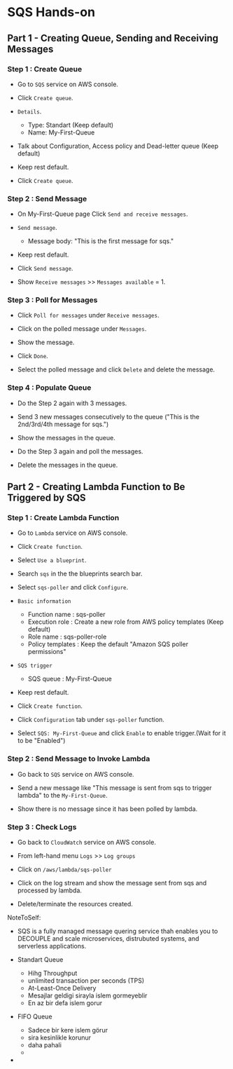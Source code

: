 # SQS Hands-on

## Part 1 - Creating Queue, Sending and Receiving Messages

### Step 1 : Create Queue

- Go to `SQS` service on AWS console.

- Click `Create queue`.

- `Details`.
    - Type: Standart (Keep default)
    - Name: My-First-Queue

- Talk about Configuration, Access policy and Dead-letter queue (Keep default)

- Keep rest default.

- Click `Create queue`.

### Step 2 : Send Message

- On My-First-Queue page Click `Send and receive messages`.

- `Send message`.
    - Message body: "This is the first message for sqs."

- Keep rest default.

- Click `Send message`.

- Show `Receive messages` >> `Messages available` = 1.

### Step 3 : Poll for Messages

- Click `Poll for messages` under `Receive messages`.

- Click on the polled message under `Messages`.

- Show the message.

- Click `Done`.

- Select the polled message and click `Delete` and delete the message.


### Step 4 : Populate Queue

- Do the Step 2 again with 3 messages.

- Send 3 new messages consecutively to the queue ("This is the 2nd/3rd/4th message for sqs.")

- Show the messages in the queue.

- Do the Step 3 again and poll the messages.

- Delete the messages in the queue.

## Part 2 - Creating Lambda Function to Be Triggered by SQS

### Step 1 : Create Lambda Function

- Go to `Lambda` service on AWS console.

- Click `Create function`.

- Select `Use a blueprint`.

- Search `sqs` in the the blueprints search bar.

- Select `sqs-poller` and click `Configure`.

- `Basic information`
    - Function name : sqs-poller
    - Execution role : Create a new role from AWS policy templates (Keep default)
    - Role name : sqs-poller-role
    - Policy templates : Keep the default "Amazon SQS poller permissions"

- `SQS trigger`
    - SQS queue : My-First-Queue

- Keep rest default.

- Click `Create function`.

- Click `Configuration` tab under `sqs-poller` function.

- Select `SQS: My-First-Queue` and click `Enable` to enable trigger.(Wait for it to be "Enabled")

### Step 2 : Send Message to Invoke Lambda

- Go back to `SQS` service on AWS console.

- Send a new message like "This message is sent from sqs to trigger lambda" to the `My-First-Queue`.

- Show there is no message since it has been polled by lambda.

### Step 3 : Check Logs

- Go back to `CloudWatch` service on AWS console.

- From left-hand menu `Logs` >> `Log groups`

- Click on `/aws/lambda/sqs-poller`

- Click on the log stream and show the message sent from sqs and processed by lambda.

- Delete/terminate the resources created.

NoteToSelf:

* SQS is a fully managed message quering service thah enables you to DECOUPLE and scale microservices, distrubuted systems, and serverless applications.

* Standart Queue 
  - Hihg Throughput
  - unlimited transaction per seconds (TPS)
  - At-Least-Once Delivery
  - Mesajlar geldigi sirayla islem gormeyeblir
  - En az bir defa islem gorur

* FIFO Queue
  - Sadece bir kere islem görur
  - sira kesinlikle korunur
  - daha pahali
  - 

* 
